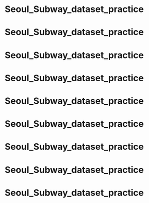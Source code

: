 # Seoul_Subway_dataset_practice
# Seoul_Subway_dataset_practice
# Seoul_Subway_dataset_practice
# Seoul_Subway_dataset_practice
# Seoul_Subway_dataset_practice
# Seoul_Subway_dataset_practice
# Seoul_Subway_dataset_practice
# Seoul_Subway_dataset_practice
# Seoul_Subway_dataset_practice
